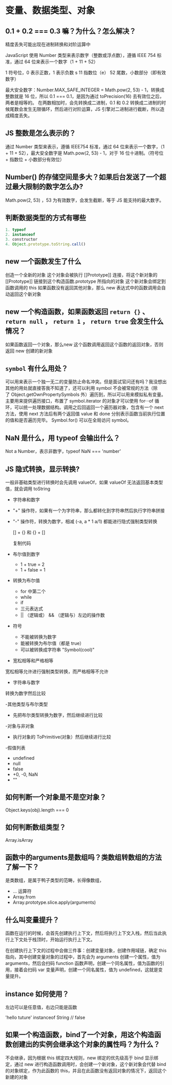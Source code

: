 # 变量、数据类型、对象

## 0.1 + 0.2 === 0.3 嘛？为什么？怎么解决？

精度丢失可能出现在进制转换和对阶运算中

JavaScript 使用 Number 类型来表示数字（整数或浮点数），遵循 IEEE 754 标准，通过 64 位来表示一个数字（1 + 11 + 52）

1 符号位，0 表示正数，1 表示负数 s
11 指数位（e）
52 尾数，小数部分（即有效数字）

最大安全数字：Number.MAX_SAFE_INTEGER = Math.pow(2, 53) - 1，转换成整数就是 16 位，所以 0.1 === 0.1，是因为通过 toPrecision(16) 去有效位之后，两者是相等的。
在两数相加时，会先转换成二进制，0.1 和 0.2 转换成二进制的时候尾数会发生无限循环，然后进行对阶运算，JS 引擎对二进制进行截断，所以造成精度丢失。



## JS 整数是怎么表示的？

通过 Number 类型来表示，遵循 IEEE754 标准，通过 64 位来表示一个数字，（1 + 11 + 52），最大安全数字是 Math.pow(2, 53) - 1，对于 16 位十进制。（符号位 + 指数位 + 小数部分有效位）



## Number() 的存储空间是多大？如果后台发送了一个超过最大限制的数字怎么办?

Math.pow(2, 53) ，53 为有效数字，会发生截断，等于 JS 能支持的最大数字。



## 判断数据类型的方式有哪些
```js
1. typeof
2. instanceof
3. constructor
4. Object.prototype.toString.call()
```



## new 一个函数发生了什么

创造一个全新的对象
这个对象会被执行 [[Prototype]] 连接，将这个新对象的 [[Prototype]] 链接到这个构造函数.prototype 所指向的对象
这个新对象会绑定到函数调用的 this
如果函数没有返回其他对象，那么 new 表达式中的函数调用会自动返回这个新对象



## new 一个构造函数，如果函数返回 `return {}` 、 `return null` ， `return 1` ， `return true` 会发生什么情况？

如果函数返回一个对象，那么new 这个函数调用返回这个函数的返回对象，否则返回 new 创建的新对象





## `symbol` 有什么用处？

可以用来表示一个独一无二的变量防止命名冲突。但是面试官问还有吗？我没想出其他的用处就直接答我不知道了，还可以利用 symbol 不会被常规的方法（除了 Object.getOwnPropertySymbols 外）遍历到，所以可以用来模拟私有变量。
主要用来提供遍历接口，布置了 symbol.iterator 的对象才可以使用 for···of 循环，可以统一处理数据结构。调用之后回返回一个遍历器对象，包含有一个 next 方法，使用 next 方法后有两个返回值 value 和 done 分别表示函数当前执行位置的值和是否遍历完毕。
Symbol.for() 可以在全局访问 symbol。





## NaN 是什么，用 typeof 会输出什么？

Not a Number，表示非数字，typeof NaN === 'number'



## JS 隐式转换，显示转换?

一般非基础类型进行转换时会先调用 valueOf，如果 valueOf 无法返回基本类型值，就会调用 toString



- 字符串和数字

- "+" 操作符，如果有一个为字符串，那么都转化到字符串然后执行字符串拼接
- "-" 操作符，转换为数字，相减 (-a, a * 1 a/1) 都能进行隐式强制类型转换

    [] + {} 和 {} + []

    复制代码
- 布尔值到数字

  - 1 + true = 2
  - 1 + false = 1

- 转换为布尔值
  - for 中第二个
  - while
  - if
  - 三元表达式
  - || （逻辑或） && （逻辑与）左边的操作数

- 符号

  - 不能被转换为数字
  - 能被转换为布尔值（都是 true）
  - 可以被转换成字符串 "Symbol(cool)"
- 宽松相等和严格相等

宽松相等允许进行强制类型转换，而严格相等不允许

- 字符串与数字

转换为数字然后比较

-其他类型与布尔类型

- 先把布尔类型转换为数字，然后继续进行比较

-对象与非对象

- 执行对象的 ToPrimitive(对象）然后继续进行比较

-假值列表

- undefined
- null
- false
- +0, -0, NaN
- ""





## 如何判断一个对象是不是空对象？

Object.keys(obj).length === 0



## 如何判断数组类型？

Array.isArray



## 函数中的arguments是数组吗？类数组转数组的方法了解一下？

是类数组，是属于鸭子类型的范畴，长得像数组，

- ... 运算符
- Array.from
- Array.prototype.slice.apply(arguments)



## 什么叫变量提升？

函数在运行的时候，会首先创建执行上下文，然后将执行上下文入栈，然后当此执行上下文处于栈顶时，开始运行执行上下文。

在创建执行上下文的过程中会做三件事：创建变量对象，创建作用域链，确定 this 指向，其中创建变量对象的过程中，首先会为 arguments 创建一个属性，值为 arguments，然后会扫码 function 函数声明，创建一个同名属性，值为函数的引用，接着会扫码 var 变量声明，创建一个同名属性，值为 undefined，这就是变量提升。



## instance 如何使用？

左边可以是任意值，右边只能是函数

  'hello tuture' instanceof String // false

  

## 如果一个构造函数，bind了一个对象，用这个构造函数创建出的实例会继承这个对象的属性吗？为什么？

不会继承，因为根据 this 绑定四大规则，new 绑定的优先级高于 bind 显示绑定，通过 new 进行构造函数调用时，会创建一个新对象，这个新对象会代替 bind 的对象绑定，作为此函数的 this，并且在此函数没有返回对象的情况下，返回这个新建的对象